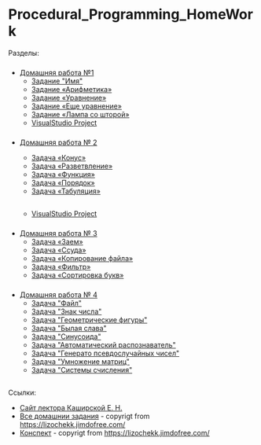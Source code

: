 # Procedural_Programming_HomeWork

Разделы:
###
* [Домашняя работа №1](HomeWork_1)
    - [Задание "Имя"](HomeWork_1/task_name/name.cpp)
    - [Задание «Арифметика»](HomeWork_1/task_arithmetic/arithmetic.cpp)
    - [Задание «Уравнение»](HomeWork_1/task_equation/equation.cpp)
    - [Задание «Еще уравнение»](HomeWork_1/task_quadratic_equation/quadratic_equation.cpp)
    - [Задание «Лампа со шторой»](HomeWork_1/task_lamp_with_curtain/lamp_with_curtain.cpp)
    - [VisualStudio Project]()

###
 * [Домашняя работа № 2](HomeWork_2)
    - [Задача «Конус»](HomeWork_2/task_truncated_cone/truncated_cone.cpp)
    - [Задача «Разветвление»](HomeWork_2/task_branching/branching.cpp)
    - [Задача «Функция»](HomeWork_2/task_function/function.cpp)
    - [Задача «Порядок»](HomeWork_2/task_order/order.cpp)
    - [Задача «Табуляция»](HomeWork_2/task_tabulation/tabulation.cpp)
   
    ## 
    - [VisualStudio Project](HomeWork_2/VisualStudio_Homework_2)
    
###
 - [Домашняя работа № 3](HomeWork_3)
    - [Задача «Заем»](HomeWork_3/task_loan/loan.cpp)
    - [Задача «Ссуда»](HomeWork_3/task_finding_loan_interest/finding_loan_interest.cpp)
    - [Задача «Копирование файла»](HomeWork_3/task_copy_file/copy_file.cpp)
    - [Задача «Фильтр»](HomeWork_3/task_filter/filter.cpp)
    - [Задача «Сортировка букв»](HomeWork_3/task_sorting_letters/sorting_letters.cpp)

###
 - [Домашняя работа № 4](HomeWork_4)
    - [Задача "Файл"](HomeWork_4/task_file/file.cpp)
    - [Задача "Знак числа"](HomeWork_4/task_number_sign/number_sign.cpp)
    - [Задача "Геометрические фигуры"](HomeWork_4/task_geometric_shapes/geometric_shapes.cpp)
    - [Задача "Былая слава"](HomeWork_4/task_old_glory/old_glory.cpp)
    - [Задача "Синусоида"](HomeWork_4/task_)
    - [Задача "Автоматический распознаватель"](HomeWork_4/task_)
    - [Задача "Генерато псевдослучайных чисел"](HomeWork_4/task_)
    - [Задача "Умножение матриц"](HomeWork_4/task_)
    - [Задача "Системы счисления"](HomeWork_4/task_)

##
Ссылки:

 - [Сайт лектора Каширской Е. Н.](https://lizochekk.jimdofree.com/)
 - [Все домашнии задания](ReferenceMaterial/ALL_HOMEWORKS.pdf) \- copyrigt from <https://lizochekk.jimdofree.com/>
 - [Конспект](ReferenceMaterial/ABSTRACT.pdf) \- copyrigt from <https://lizochekk.jimdofree.com/>
